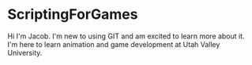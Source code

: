 # ScriptingForGames
Hi I'm Jacob. I'm new to using GIT and am excited to learn more about it. I'm here to learn animation and game development at Utah Valley University.
